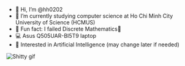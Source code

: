 - 👋 Hi, I’m @hh0202
- 🏫 I’m currently studying computer science at Ho Chi Minh City University of Science (HCMUS)
- 🤯 Fun fact: I failed Discrete Mathematics💸
- 💻 Asus Q505UAR-BI5T9 laptop
- 🤖 Interested in Artificial Intelligence (may change later if needed)

![Shitty gif]([https://e7.pngegg.com/pngimages/718/15/png-clipart-emoticon-smiley-emoji-smiley-miscellaneous-face.png](https://i.pinimg.com/originals/6e/86/77/6e86775c75d6a8b2cc12c3b9895c15d2.gif))
<!---
hh0202/hh0202 is a ✨ special ✨ repository because its `README.md` (this file) appears on your GitHub profile.
You can click the Preview link to take a look at your changes.
--->

